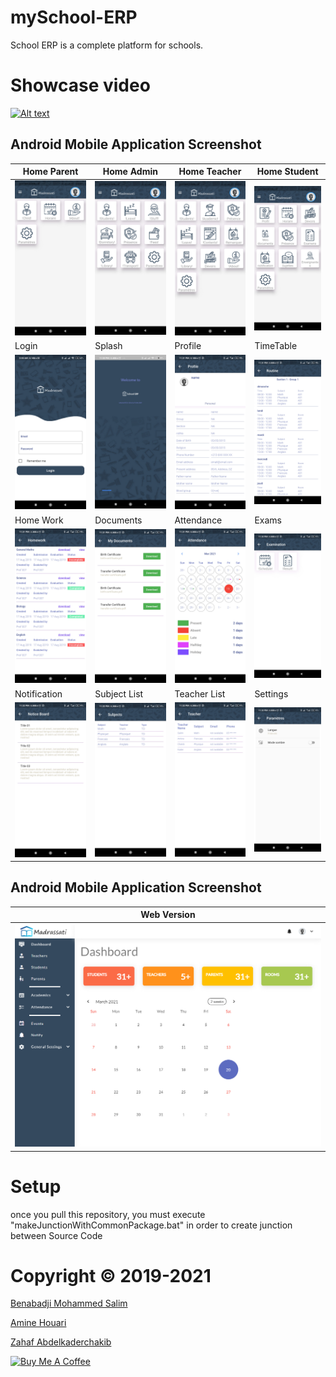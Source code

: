 # mySchool-ERP
School ERP is a complete platform for schools.

# Showcase video
[![Alt text](https://img.youtube.com/vi/rZycitWz3bI/0.jpg)](https://www.youtube.com/watch?v=rZycitWz3bI)

## Android Mobile Application Screenshot

| Home Parent | Home Admin | Home Teacher | Home Student |
|--|--|--|--|
| ![Home Parent](Screenshots/home_parent.jpg) | ![Home Admin](Screenshots/home_admin.jpg) | ![Home Teacher](Screenshots/home_teacher.jpg) |![Home Student](Screenshots/student_home.jpg) |
| Login | Splash | Profile | TimeTable |
| ![Login](Screenshots/login.jpg) | ![Splash](Screenshots/splash.jpg) | ![Profile](Screenshots/profile.jpg) |![TimeTable](Screenshots/timetable.jpg) |
| Home Work | Documents | Attendance | Exams |
| ![Home Work](Screenshots/home_work.jpg) | ![Documents](Screenshots/documents.jpg) | ![Attendance](Screenshots/attendance.jpg) |![Exams](Screenshots/exams.jpg) |
| Notification | Subject List | Teacher List | Settings |
| ![Notification](Screenshots/notification.jpg) | ![Subject List](Screenshots/subject_list.jpg) | ![Teacher List](Screenshots/teacher_list.jpg) |![Settings](Screenshots/settings.jpg) |


## Android Mobile Application Screenshot

| Web Version  |
|--|
| ![ Weather Forecast ](Screenshots/web.png) | 


# Setup
once you pull this repository, you must execute "makeJunctionWithCommonPackage.bat" in order to create junction between Source Code



# Copyright © 2019-2021

[Benabadji Mohammed Salim](https://github.com/salim97)

[Amine Houari](https://github.com/AmineHouari98)

[Zahaf Abdelkaderchakib](https://github.com/chakibabdelkader)

<a href="https://www.buymeacoffee.com/salimbenabadji" target="_blank"><img src="https://cdn.buymeacoffee.com/buttons/v2/default-yellow.png" alt="Buy Me A Coffee" style="height: 60px !important;width: 217px !important;" ></a>
